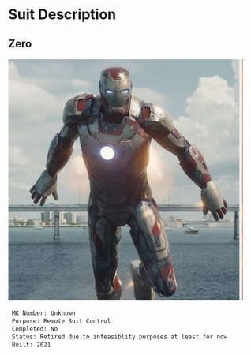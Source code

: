 # Suit Description
## Zero 
![img](mark42.PNG)
```
 MK Number: Unknown
 Purpose: Remote Suit Control
 Completed: No
 Status: Retired due to infeasiblity purposes at least for now
 Built: 2021
```
 
 
